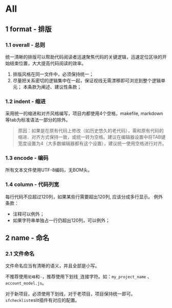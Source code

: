 # All

## 1 format - 排版

### 1.1 overall - 总则

统一清晰的排版可以帮助代码阅读者迅速聚焦代码的关键逻辑，迅速定位区块的开始结束位置，大大提高代码阅读的效率。

1. 排版风格在同一文件中，必须保持统一；
2. 尽量把关系密切的逻辑集中在一起，保证视线无需漂移即可浏览到整个逻辑单元；
   本条款为阐述、建议性条款；

### 1.2 indent - 缩进

采用统一的缩进和对齐风格编写，项目内都使用4个空格，makefile, markdown等tab为标准语法一部分的除外。

> 原因：如果是在原有代码上修改（如历史悠久的老代码），需和原有代码的缩进、对齐方式保持一致，或统一转为空格。建议在编辑器设置中将TAB键宽度设置为4（大多数编辑器都有这个设置），建议统一使用空格进行对齐。

### 1.3 encode - 编码

所有文本文件使用UTF-8编码，无BOM头。

### 1.4 column - 代码列宽

每行代码不应超过120列，如果某些行需要超出120列, 应该分成多行显示。
例外条款：

* 注释可以例外；
* 如果字符串单独占一行仍超出120列，可以例外；

## 2 name - 命名

### 2.1 文件命名

文件命名应当有清晰的语义，并且全部是小写。

不推荐使用`驼峰`和`-`，推荐使用下划线`_`连接字符。如：`my_project_name` 、`account_model.js`。

对于新项目，必须使用下划线，对于老项目，项目保持统一即可。`sfchecklist`eslit插件有对应的配置。